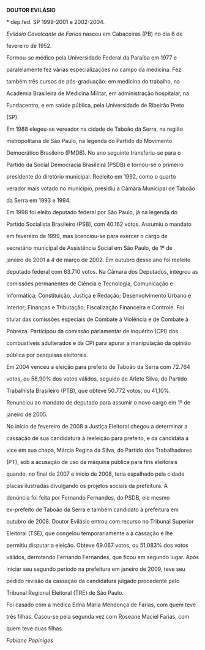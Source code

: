 **DOUTOR EVILÁSIO**



\* dep.fed. SP 1999-2001 e 2002-2004.



*Evilásio Cavalcante de Farias* nasceu em Cabaceiras (PB) no dia 6 de

fevereiro de 1952.



Formou-se médico pela Universidade Federal da Paraíba em 1977 e

paralelamente fez várias especializações no campo da medicina. Fez

também três cursos de pós-graduação: em medicina do trabalho, na

Academia Brasileira de Medicina Militar, em administração hospitalar, na

Fundacentro, e em saúde pública, pela Universidade de Ribeirão Preto

(SP).



Em 1988 elegeu-se vereador na cidade de Taboão da Serra, na região

metropolitana de São Paulo, na legenda do Partido do Movimento

Democrático Brasileiro (PMDB). No ano seguinte transferiu-se para o

Partido da Social Democracia Brasileira (PSDB) e tornou-se o primeiro

presidente do diretório municipal. Reeleito em 1992, como o quarto

verador mais votado no município, presidiu a Câmara Municipal de Taboão

da Serra em 1993 e 1994.



Em 1998 foi eleito deputado federal por São Paulo, já na legenda do

Partido Socialista Brasileiro (PSB), com 40.162 votos. Assumiu o mandato

em fevereiro de 1999, mas licenciou-se para exercer o cargo de

secretário municipal de Assistência Social em São Paulo, de 1º de

janeiro de 2001 a 4 de março de 2002. Em outubro desse ano foi reeleito

deputado federal com 63.710 votos. Na Câmara dos Deputados, integrou as

comissões permanentes de Ciência e Tecnologia, Comunicação e

Informática; Constituição, Justiça e Redação; Desenvolvimento Urbano e

Interior; Finanças e Tributação; Fiscalização Financeira e Controle. Foi

titular das comissões especiais de Combate à Violência e de Combate à

Pobreza. Participou da comissão parlamentar de inquérito (CPI) dos

combustíveis adulterados e da CPI para apurar a manipulação da opinião

pública por pesquisas eleitorais.



Em 2004 venceu a eleição para prefeito de Taboão da Serra com 72.764

votos, ou 58,90% dos votos válidos, seguido de Arlete Silva, do Partido

Trabalhista Brasileiro (PTB), que obteve 50.772 votos, ou 41,10%.

Renunciou ao mandato de deputado para assumir o novo cargo em 1º de

janeiro de 2005.



No início de fevereiro de 2008 a Justiça Eleitoral chegou a determinar a

cassação de sua candidatura à reeleição para prefeito, e da candidata a

vice em sua chapa, Márcia Regina da Silva, do Partido dos Trabalhadores

(PT), sob a acusação de uso da máquina pública para fins eleitorais

quando, no final de 2007 e início de 2008, teria espalhado pela cidade

placas ilustradas divulgando os projetos sociais da prefeitura. A

denúncia foi feita por Fernando Fernandes, do PSDB, ele mesmo

ex-prefeito de Taboão da Serra e também candidato à prefeitura em

outubro de 2008. Doutor Evilásio entrou com recurso no Tribunal Superior

Eleitoral (TSE), que congelou temporariamente a a cassação e lhe

permitiu disputar a eleição. Obteve 69.067 votos, ou 51,083% dos votos

válidos, derrotando Fernando Fernandes, que ficou em segundo lugar. Após

iniciar seu segundo período na prefeitura em janeiro de 2009, teve seu

pedido revisão da cassação da candidatura julgado procedente pelo

Tribunal Regional Eleitoral (TRE) de São Paulo.



Foi casado com a médica Edna Maria Mendonça de Farias, com quem teve

três filhas. Casou-se pela segunda vez com Roseane Maciel Farias, com

quem teve duas filhas.



*Fabiane Popiniges*



